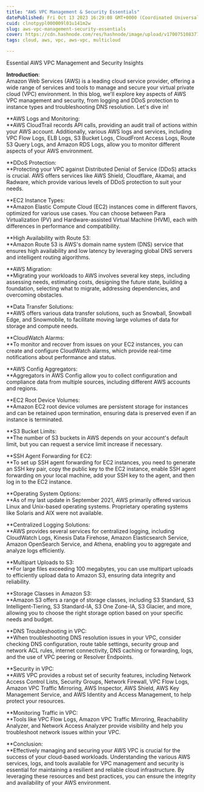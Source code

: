 ```yaml
---
title: "AWS VPC Management & Security Essentials"
datePublished: Fri Oct 13 2023 16:29:08 GMT+0000 (Coordinated Universal Time)
cuid: clnotpypl000009l01u141m2w
slug: aws-vpc-management-security-essentials
cover: https://cdn.hashnode.com/res/hashnode/image/upload/v1700751083776/2f4287a8-afe5-48c7-b7bf-91daafb2cd17.png
tags: cloud, aws, vpc, aws-vpc, multicloud

---
```


Essential AWS VPC Management and Security Insights

**Introduction**:  
Amazon Web Services (AWS) is a leading cloud service provider, offering a wide range of services and tools to manage and secure your virtual private cloud (VPC) environment. In this blog, we'll explore key aspects of AWS VPC management and security, from logging and DDoS protection to instance types and troubleshooting DNS resolution. Let's dive in!

**AWS Logs and Monitoring:  
**AWS CloudTrail records API calls, providing an audit trail of actions within your AWS account. Additionally, various AWS logs and services, including VPC Flow Logs, ELB Logs, S3 Bucket Logs, CloudFront Access Logs, Route 53 Query Logs, and Amazon RDS Logs, allow you to monitor different aspects of your AWS environment.

**DDoS Protection:  
**Protecting your VPC against Distributed Denial of Service (DDoS) attacks is crucial. AWS offers services like AWS Shield, Cloudflare, Akamai, and Radware, which provide various levels of DDoS protection to suit your needs.

**EC2 Instance Types:  
**Amazon Elastic Compute Cloud (EC2) instances come in different flavors, optimized for various use cases. You can choose between Para Virtualization (PV) and Hardware-assisted Virtual Machine (HVM), each with differences in performance and compatibility.

**High Availability with Route 53:  
**Amazon Route 53 is AWS's domain name system (DNS) service that ensures high availability and low latency by leveraging global DNS servers and intelligent routing algorithms.

**AWS Migration:  
**Migrating your workloads to AWS involves several key steps, including assessing needs, estimating costs, designing the future state, building a foundation, selecting what to migrate, addressing dependencies, and overcoming obstacles.

**Data Transfer Solutions:  
**AWS offers various data transfer solutions, such as Snowball, Snowball Edge, and Snowmobile, to facilitate moving large volumes of data for storage and compute needs.

**CloudWatch Alarms:  
**To monitor and recover from issues on your EC2 instances, you can create and configure CloudWatch alarms, which provide real-time notifications about performance and status.

**AWS Config Aggregators:  
**Aggregators in AWS Config allow you to collect configuration and compliance data from multiple sources, including different AWS accounts and regions.

**EC2 Root Device Volumes:  
**Amazon EC2 root device volumes are persistent storage for instances and can be retained upon termination, ensuring data is preserved even if an instance is terminated.

**S3 Bucket Limits:  
**The number of S3 buckets in AWS depends on your account's default limit, but you can request a service limit increase if necessary.

**SSH Agent Forwarding for EC2:  
**To set up SSH agent forwarding for EC2 instances, you need to generate an SSH key pair, copy the public key to the EC2 instance, enable SSH agent forwarding on your local machine, add your SSH key to the agent, and then log in to the EC2 instance.

**Operating System Options:  
**As of my last update in September 2021, AWS primarily offered various Linux and Unix-based operating systems. Proprietary operating systems like Solaris and AIX were not available.

**Centralized Logging Solutions:  
**AWS provides several services for centralized logging, including CloudWatch Logs, Kinesis Data Firehose, Amazon Elasticsearch Service, Amazon OpenSearch Service, and Athena, enabling you to aggregate and analyze logs efficiently.

**Multipart Uploads to S3:  
**For large files exceeding 100 megabytes, you can use multipart uploads to efficiently upload data to Amazon S3, ensuring data integrity and reliability.

**Storage Classes in Amazon S3:  
**Amazon S3 offers a range of storage classes, including S3 Standard, S3 Intelligent-Tiering, S3 Standard-IA, S3 One Zone-IA, S3 Glacier, and more, allowing you to choose the right storage option based on your specific needs and budget.

**DNS Troubleshooting in VPC:  
**When troubleshooting DNS resolution issues in your VPC, consider checking DNS configuration, route table settings, security group and network ACL rules, internet connectivity, DNS caching or forwarding, logs, and the use of VPC peering or Resolver Endpoints.

**Security in VPC:  
**AWS VPC provides a robust set of security features, including Network Access Control Lists, Security Groups, Network Firewall, VPC Flow Logs, Amazon VPC Traffic Mirroring, AWS Inspector, AWS Shield, AWS Key Management Service, and AWS Identity and Access Management, to help protect your resources.

**Monitoring Traffic in VPC:  
**Tools like VPC Flow Logs, Amazon VPC Traffic Mirroring, Reachability Analyzer, and Network Access Analyzer provide visibility and help you troubleshoot network issues within your VPC.

**Conclusion:  
**Effectively managing and securing your AWS VPC is crucial for the success of your cloud-based workloads. Understanding the various AWS services, logs, and tools available for VPC management and security is essential for maintaining a resilient and reliable cloud infrastructure. By leveraging these resources and best practices, you can ensure the integrity and availability of your AWS environment.